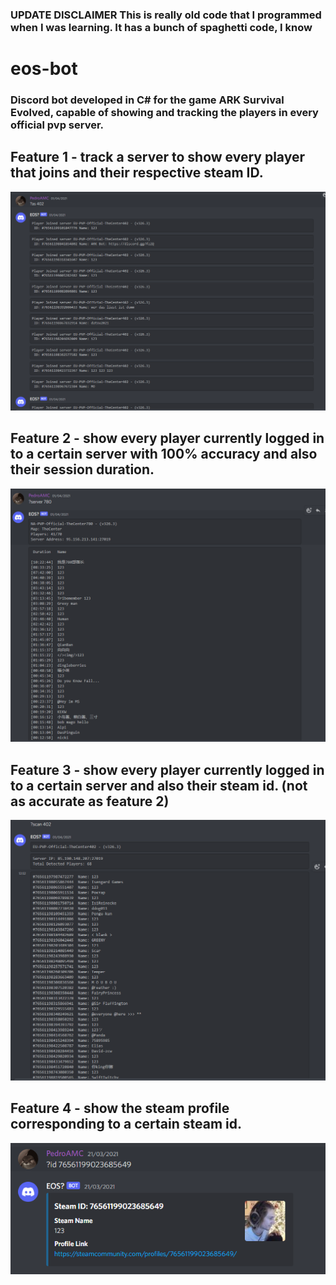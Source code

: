 ### UPDATE DISCLAIMER This is really old code that I programmed when I was learning. It has a bunch of spaghetti code, I know

# eos-bot
### Discord bot developed in C# for the game ARK Survival Evolved, capable of showing and tracking the players in every official pvp server.

## Feature 1 - track a server to show every player that joins and their respective steam ID.

![track](showcase/tracking_example.png)

## Feature 2 - show every player currently logged in to a certain server with 100% accuracy and also their session duration.

![server](showcase/server_example.png)

## Feature 3 - show every player currently logged in to a certain server and also their steam id. (not as accurate as feature 2)

![scan](showcase/scan_example.png)

## Feature 4 - show the steam profile corresponding to a certain steam id.

![id](showcase/id_example.png)
